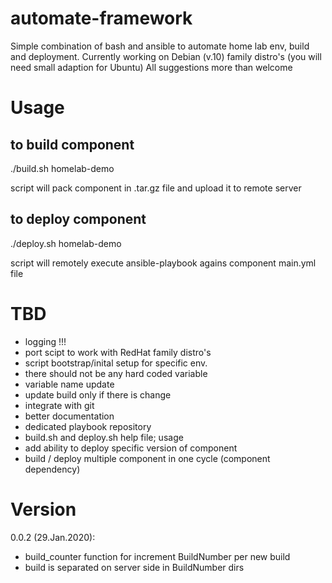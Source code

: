 # automate-framework
Simple combination of bash and ansible to automate home lab env, build and deployment.
Currently working on Debian (v.10) family distro's (you will need small adaption for Ubuntu)
All suggestions more than welcome

# Usage

## to build component
./build.sh homelab-demo

script will pack component in .tar.gz file and upload it to remote server

## to deploy component
./deploy.sh homelab-demo

script will remotely execute ansible-playbook agains component main.yml file 

# TBD
- logging !!!
- port scipt to work with RedHat family distro's 
- script bootstrap/inital setup for specific env.
- there should not be any hard coded variable 
- variable name update
- update build only if there is change
- integrate with git
- better documentation
- dedicated playbook repository
- build.sh and deploy.sh help file; usage 
- add ability to deploy specific version of component
- build / deploy multiple component in one cycle (component dependency)


# Version
0.0.2 (29.Jan.2020):
  - build_counter function for increment BuildNumber per new build
  - build is separated on server side in BuildNumber dirs